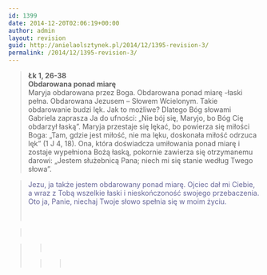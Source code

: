 ```yaml
---
id: 1399
date: 2014-12-20T02:06:19+00:00
author: admin
layout: revision
guid: http://anielaolsztynek.pl/2014/12/1395-revision-3/
permalink: /2014/12/1395-revision-3/
---
```

> **Łk 1, 26-38**  
> **Obdarowana ponad miarę**  
> Maryja obdarowana przez Boga. Obdarowana ponad miarę -łaski pełna. Obdarowana Jezusem &#8211; Słowem Wcielonym. Takie obdarowanie budzi lęk. Jak to możliwe? Dlatego Bóg słowami Gabriela zaprasza Ja do ufności: &#8222;Nie bój się, Maryjo, bo Bóg Cię obdarzył łaską&#8221;. Maryja przestaje się lękać, bo powierza się miłości Boga: &#8222;Tam, gdzie jest miłość, nie ma lęku, doskonała miłość odrzuca lęk&#8221; (1 J 4, 18). Ona, która doświadcza umiłowania ponad miarę i zostaje wypełniona Bożą łaską, pokornie zawierza się otrzymanemu darowi: &#8222;Jestem służebnicą Pana; niech mi się stanie według Twego słowa&#8221;.

> <span style="color: #666699;">Jezu, ja także jestem obdarowany ponad miarę. Ojciec dał mi Ciebie, a wraz z Tobą wszelkie łaski i nieskończoność swojego przebaczenia. Oto ja, Panie, niechaj Twoje słowo spełnia się w moim życiu.</span>
> 
> <span style="color: #666699;"><br /> </span>

> <span style="color: #666699;"><br /> </span>

> > <span style="color: #666699;"><br /> </span>
> 
> > > <span style="color: #666699;"><br /> </span>
